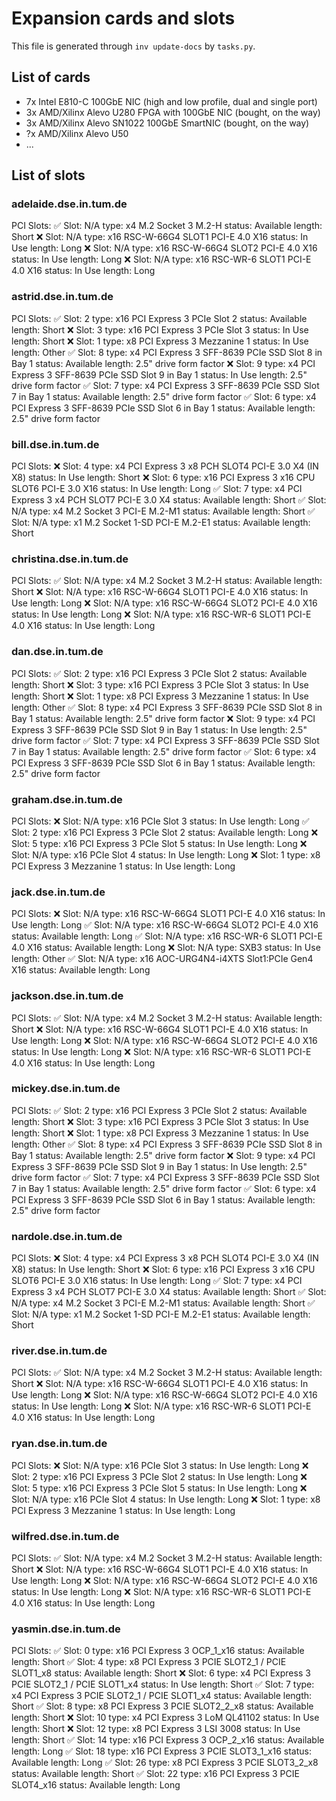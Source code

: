 # Expansion cards and slots

This file is generated through `inv update-docs` by `tasks.py`.

## List of cards

- 7x Intel E810-C 100GbE NIC (high and low profile, dual and single port)
- 3x AMD/Xilinx Alevo U280 FPGA with 100GbE NIC (bought, on the way)
- 3x AMD/Xilinx Alevo SN1022 100GbE SmartNIC (bought, on the way)
- ?x AMD/Xilinx Alevo U50
- ...

## List of slots

### adelaide.dse.in.tum.de

PCI Slots:
✅  Slot: N/A type: x4 M.2 Socket 3 M.2-H status: Available length: Short 
❌  Slot: N/A type: x16 <OUT OF SPEC> RSC-W-66G4 SLOT1 PCI-E 4.0 X16 status: In Use length: Long 
❌  Slot: N/A type: x16 <OUT OF SPEC> RSC-W-66G4 SLOT2 PCI-E 4.0 X16 status: In Use length: Long 
❌  Slot: N/A type: x16 <OUT OF SPEC> RSC-WR-6 SLOT1 PCI-E 4.0 X16 status: In Use length: Long 

### astrid.dse.in.tum.de

PCI Slots:
✅  Slot: 2 type: x16 PCI Express 3 PCIe Slot 2 status: Available length: Short 
❌  Slot: 3 type: x16 PCI Express 3 PCIe Slot 3 status: In Use length: Short 
❌  Slot: 1 type: x8 PCI Express 3 Mezzanine 1 status: In Use length: Other 
✅  Slot: 8 type: x4 PCI Express 3 SFF-8639 PCIe SSD Slot 8 in Bay 1 status: Available 
  length: 2.5" drive form factor 
❌  Slot: 9 type: x4 PCI Express 3 SFF-8639 PCIe SSD Slot 9 in Bay 1 status: In Use 
  length: 2.5" drive form factor 
✅  Slot: 7 type: x4 PCI Express 3 SFF-8639 PCIe SSD Slot 7 in Bay 1 status: Available 
  length: 2.5" drive form factor 
✅  Slot: 6 type: x4 PCI Express 3 SFF-8639 PCIe SSD Slot 6 in Bay 1 status: Available 
  length: 2.5" drive form factor 

### bill.dse.in.tum.de

PCI Slots:
❌  Slot: 4 type: x4 PCI Express 3 x8 PCH SLOT4 PCI-E 3.0 X4 (IN X8) status: In Use length: Short 
❌  Slot: 6 type: x16 PCI Express 3 x16 CPU SLOT6 PCI-E 3.0 X16 status: In Use length: Long 
✅  Slot: 7 type: x4 PCI Express 3 x4 PCH SLOT7 PCI-E 3.0 X4 status: Available length: Short 
✅  Slot: N/A type: x4 M.2 Socket 3 PCI-E M.2-M1 status: Available length: Short 
✅  Slot: N/A type: x1 M.2 Socket 1-SD PCI-E M.2-E1 status: Available length: Short 

### christina.dse.in.tum.de

PCI Slots:
✅  Slot: N/A type: x4 M.2 Socket 3 M.2-H status: Available length: Short 
❌  Slot: N/A type: x16 <OUT OF SPEC> RSC-W-66G4 SLOT1 PCI-E 4.0 X16 status: In Use length: Long 
❌  Slot: N/A type: x16 <OUT OF SPEC> RSC-W-66G4 SLOT2 PCI-E 4.0 X16 status: In Use length: Long 
❌  Slot: N/A type: x16 <OUT OF SPEC> RSC-WR-6 SLOT1 PCI-E 4.0 X16 status: In Use length: Long 

### dan.dse.in.tum.de

PCI Slots:
✅  Slot: 2 type: x16 PCI Express 3 PCIe Slot 2 status: Available length: Short 
❌  Slot: 3 type: x16 PCI Express 3 PCIe Slot 3 status: In Use length: Short 
❌  Slot: 1 type: x8 PCI Express 3 Mezzanine 1 status: In Use length: Other 
✅  Slot: 8 type: x4 PCI Express 3 SFF-8639 PCIe SSD Slot 8 in Bay 1 status: Available 
  length: 2.5" drive form factor 
❌  Slot: 9 type: x4 PCI Express 3 SFF-8639 PCIe SSD Slot 9 in Bay 1 status: In Use 
  length: 2.5" drive form factor 
✅  Slot: 7 type: x4 PCI Express 3 SFF-8639 PCIe SSD Slot 7 in Bay 1 status: Available 
  length: 2.5" drive form factor 
✅  Slot: 6 type: x4 PCI Express 3 SFF-8639 PCIe SSD Slot 6 in Bay 1 status: Available 
  length: 2.5" drive form factor 

### graham.dse.in.tum.de

PCI Slots:
❌  Slot: N/A type: x16 <OUT OF SPEC> PCIe Slot 3 status: In Use length: Long 
✅  Slot: 2 type: x16 PCI Express 3 PCIe Slot 2 status: Available length: Long 
❌  Slot: 5 type: x16 PCI Express 3 PCIe Slot 5 status: In Use length: Long 
❌  Slot: N/A type: x16 <OUT OF SPEC> PCIe Slot 4 status: In Use length: Long 
❌  Slot: 1 type: x8 PCI Express 3 Mezzanine 1 status: In Use length: Long 

### jack.dse.in.tum.de

PCI Slots:
❌  Slot: N/A type: x16 <OUT OF SPEC> RSC-W-66G4 SLOT1 PCI-E 4.0 X16 status: In Use length: Long 
✅  Slot: N/A type: x16 <OUT OF SPEC> RSC-W-66G4 SLOT2 PCI-E 4.0 X16 status: Available length: Long 
✅  Slot: N/A type: x16 <OUT OF SPEC> RSC-WR-6 SLOT1 PCI-E 4.0 X16 status: Available length: Long 
❌  Slot: N/A type: SXB3 status: In Use length: Other 
✅  Slot: N/A type: x16 <OUT OF SPEC> AOC-URG4N4-i4XTS Slot1:PCIe Gen4 X16 status: Available 
  length: Long 

### jackson.dse.in.tum.de

PCI Slots:
✅  Slot: N/A type: x4 M.2 Socket 3 M.2-H status: Available length: Short 
❌  Slot: N/A type: x16 <OUT OF SPEC> RSC-W-66G4 SLOT1 PCI-E 4.0 X16 status: In Use length: Long 
❌  Slot: N/A type: x16 <OUT OF SPEC> RSC-W-66G4 SLOT2 PCI-E 4.0 X16 status: In Use length: Long 
❌  Slot: N/A type: x16 <OUT OF SPEC> RSC-WR-6 SLOT1 PCI-E 4.0 X16 status: In Use length: Long 

### mickey.dse.in.tum.de

PCI Slots:
✅  Slot: 2 type: x16 PCI Express 3 PCIe Slot 2 status: Available length: Short 
❌  Slot: 3 type: x16 PCI Express 3 PCIe Slot 3 status: In Use length: Short 
❌  Slot: 1 type: x8 PCI Express 3 Mezzanine 1 status: In Use length: Other 
✅  Slot: 8 type: x4 PCI Express 3 SFF-8639 PCIe SSD Slot 8 in Bay 1 status: Available 
  length: 2.5" drive form factor 
❌  Slot: 9 type: x4 PCI Express 3 SFF-8639 PCIe SSD Slot 9 in Bay 1 status: In Use 
  length: 2.5" drive form factor 
✅  Slot: 7 type: x4 PCI Express 3 SFF-8639 PCIe SSD Slot 7 in Bay 1 status: Available 
  length: 2.5" drive form factor 
✅  Slot: 6 type: x4 PCI Express 3 SFF-8639 PCIe SSD Slot 6 in Bay 1 status: Available 
  length: 2.5" drive form factor 

### nardole.dse.in.tum.de

PCI Slots:
❌  Slot: 4 type: x4 PCI Express 3 x8 PCH SLOT4 PCI-E 3.0 X4 (IN X8) status: In Use length: Short 
❌  Slot: 6 type: x16 PCI Express 3 x16 CPU SLOT6 PCI-E 3.0 X16 status: In Use length: Long 
✅  Slot: 7 type: x4 PCI Express 3 x4 PCH SLOT7 PCI-E 3.0 X4 status: Available length: Short 
✅  Slot: N/A type: x4 M.2 Socket 3 PCI-E M.2-M1 status: Available length: Short 
✅  Slot: N/A type: x1 M.2 Socket 1-SD PCI-E M.2-E1 status: Available length: Short 

### river.dse.in.tum.de

PCI Slots:
✅  Slot: N/A type: x4 M.2 Socket 3 M.2-H status: Available length: Short 
❌  Slot: N/A type: x16 <OUT OF SPEC> RSC-W-66G4 SLOT1 PCI-E 4.0 X16 status: In Use length: Long 
❌  Slot: N/A type: x16 <OUT OF SPEC> RSC-W-66G4 SLOT2 PCI-E 4.0 X16 status: In Use length: Long 
❌  Slot: N/A type: x16 <OUT OF SPEC> RSC-WR-6 SLOT1 PCI-E 4.0 X16 status: In Use length: Long 

### ryan.dse.in.tum.de

PCI Slots:
❌  Slot: N/A type: x16 <OUT OF SPEC> PCIe Slot 3 status: In Use length: Long 
❌  Slot: 2 type: x16 PCI Express 3 PCIe Slot 2 status: In Use length: Long 
❌  Slot: 5 type: x16 PCI Express 3 PCIe Slot 5 status: In Use length: Long 
❌  Slot: N/A type: x16 <OUT OF SPEC> PCIe Slot 4 status: In Use length: Long 
❌  Slot: 1 type: x8 PCI Express 3 Mezzanine 1 status: In Use length: Long 

### wilfred.dse.in.tum.de

PCI Slots:
✅  Slot: N/A type: x4 M.2 Socket 3 M.2-H status: Available length: Short 
❌  Slot: N/A type: x16 <OUT OF SPEC> RSC-W-66G4 SLOT1 PCI-E 4.0 X16 status: In Use length: Long 
❌  Slot: N/A type: x16 <OUT OF SPEC> RSC-W-66G4 SLOT2 PCI-E 4.0 X16 status: In Use length: Long 
❌  Slot: N/A type: x16 <OUT OF SPEC> RSC-WR-6 SLOT1 PCI-E 4.0 X16 status: In Use length: Long 

### yasmin.dse.in.tum.de

PCI Slots:
✅  Slot: 0 type: x16 PCI Express 3 OCP_1_x16 status: Available length: Short 
✅  Slot: 4 type: x8 PCI Express 3 PCIE SLOT2_1 / PCIE SLOT1_x8 status: Available length: Short 
❌  Slot: 6 type: x4 PCI Express 3 PCIE SLOT2_1 / PCIE SLOT1_x4 status: In Use length: Short 
✅  Slot: 7 type: x4 PCI Express 3 PCIE SLOT2_1 / PCIE SLOT1_x4 status: Available length: Short 
✅  Slot: 8 type: x8 PCI Express 3 PCIE SLOT2_2_x8 status: Available length: Short 
❌  Slot: 10 type: x4 PCI Express 3 LoM QL41102 status: In Use length: Short 
❌  Slot: 12 type: x8 PCI Express 3 LSI 3008 status: In Use length: Short 
✅  Slot: 14 type: x16 PCI Express 3 OCP_2_x16 status: Available length: Long 
✅  Slot: 18 type: x16 PCI Express 3 PCIE SLOT3_1_x16 status: Available length: Long 
✅  Slot: 26 type: x8 PCI Express 3 PCIE SLOT3_2_x8 status: Available length: Short 
✅  Slot: 22 type: x16 PCI Express 3 PCIE SLOT4_x16 status: Available length: Long 
